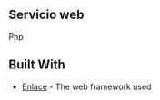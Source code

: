 ## Servicio web

Php

## Built With

* [Enlace](http://phppot.com/php/php-restful-web-service/) - The web framework used
